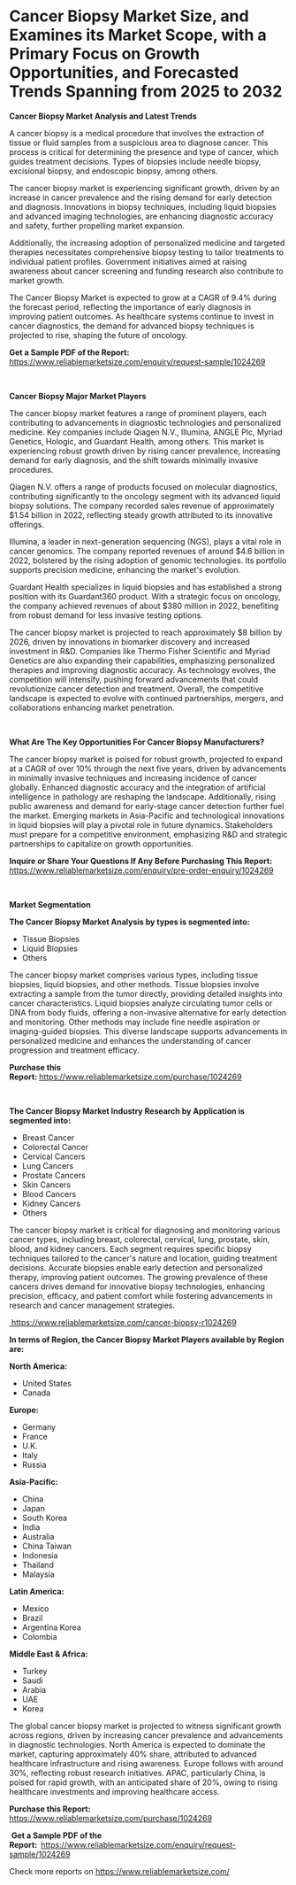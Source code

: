 <p><h1>Cancer Biopsy Market Size, and Examines its Market Scope, with a Primary Focus on Growth Opportunities, and Forecasted Trends Spanning from 2025 to 2032</h1></p><p><strong>Cancer Biopsy Market Analysis and Latest Trends</strong></p>
<p><p>A cancer biopsy is a medical procedure that involves the extraction of tissue or fluid samples from a suspicious area to diagnose cancer. This process is critical for determining the presence and type of cancer, which guides treatment decisions. Types of biopsies include needle biopsy, excisional biopsy, and endoscopic biopsy, among others. </p><p>The cancer biopsy market is experiencing significant growth, driven by an increase in cancer prevalence and the rising demand for early detection and diagnosis. Innovations in biopsy techniques, including liquid biopsies and advanced imaging technologies, are enhancing diagnostic accuracy and safety, further propelling market expansion. </p><p>Additionally, the increasing adoption of personalized medicine and targeted therapies necessitates comprehensive biopsy testing to tailor treatments to individual patient profiles. Government initiatives aimed at raising awareness about cancer screening and funding research also contribute to market growth. </p><p>The Cancer Biopsy Market is expected to grow at a CAGR of 9.4% during the forecast period, reflecting the importance of early diagnosis in improving patient outcomes. As healthcare systems continue to invest in cancer diagnostics, the demand for advanced biopsy techniques is projected to rise, shaping the future of oncology.</p></p>
<p><strong>Get a Sample PDF of the Report:&nbsp;</strong> <a href="https://www.reliablemarketsize.com/enquiry/request-sample/1024269?utm_campaign=1103&utm_medium=2&utm_source=Github&utm_content=ia&utm_term=07032025&utm_id=cancer-biopsy">https://www.reliablemarketsize.com/enquiry/request-sample/1024269</a></p>
<p>&nbsp;</p>
<p><strong>Cancer Biopsy Major Market Players</strong></p>
<p><p>The cancer biopsy market features a range of prominent players, each contributing to advancements in diagnostic technologies and personalized medicine. Key companies include Qiagen N.V., Illumina, ANGLE Plc, Myriad Genetics, Hologic, and Guardant Health, among others. This market is experiencing robust growth driven by rising cancer prevalence, increasing demand for early diagnosis, and the shift towards minimally invasive procedures.</p><p>Qiagen N.V. offers a range of products focused on molecular diagnostics, contributing significantly to the oncology segment with its advanced liquid biopsy solutions. The company recorded sales revenue of approximately $1.54 billion in 2022, reflecting steady growth attributed to its innovative offerings.</p><p>Illumina, a leader in next-generation sequencing (NGS), plays a vital role in cancer genomics. The company reported revenues of around $4.6 billion in 2022, bolstered by the rising adoption of genomic technologies. Its portfolio supports precision medicine, enhancing the market's evolution.</p><p>Guardant Health specializes in liquid biopsies and has established a strong position with its Guardant360 product. With a strategic focus on oncology, the company achieved revenues of about $380 million in 2022, benefiting from robust demand for less invasive testing options.</p><p>The cancer biopsy market is projected to reach approximately $8 billion by 2026, driven by innovations in biomarker discovery and increased investment in R&D. Companies like Thermo Fisher Scientific and Myriad Genetics are also expanding their capabilities, emphasizing personalized therapies and improving diagnostic accuracy. As technology evolves, the competition will intensify, pushing forward advancements that could revolutionize cancer detection and treatment. Overall, the competitive landscape is expected to evolve with continued partnerships, mergers, and collaborations enhancing market penetration.</p></p>
<p>&nbsp;</p>
<p><strong>What Are The Key Opportunities For Cancer Biopsy Manufacturers?</strong></p>
<p><p>The cancer biopsy market is poised for robust growth, projected to expand at a CAGR of over 10% through the next five years, driven by advancements in minimally invasive techniques and increasing incidence of cancer globally. Enhanced diagnostic accuracy and the integration of artificial intelligence in pathology are reshaping the landscape. Additionally, rising public awareness and demand for early-stage cancer detection further fuel the market. Emerging markets in Asia-Pacific and technological innovations in liquid biopsies will play a pivotal role in future dynamics. Stakeholders must prepare for a competitive environment, emphasizing R&D and strategic partnerships to capitalize on growth opportunities.</p></p>
<p><strong>Inquire or Share Your Questions If Any Before Purchasing This Report:</strong> <a href="https://www.reliablemarketsize.com/enquiry/pre-order-enquiry/1024269?utm_campaign=1103&utm_medium=2&utm_source=Github&utm_content=ia&utm_term=07032025&utm_id=cancer-biopsy">https://www.reliablemarketsize.com/enquiry/pre-order-enquiry/1024269</a></p>
<p>&nbsp;</p>
<p><strong>Market Segmentation</strong></p>
<p><strong>The Cancer Biopsy Market Analysis by types is segmented into:</strong></p>
<p><ul><li>Tissue Biopsies</li><li>Liquid Biopsies</li><li>Others</li></ul></p>
<p><p>The cancer biopsy market comprises various types, including tissue biopsies, liquid biopsies, and other methods. Tissue biopsies involve extracting a sample from the tumor directly, providing detailed insights into cancer characteristics. Liquid biopsies analyze circulating tumor cells or DNA from body fluids, offering a non-invasive alternative for early detection and monitoring. Other methods may include fine needle aspiration or imaging-guided biopsies. This diverse landscape supports advancements in personalized medicine and enhances the understanding of cancer progression and treatment efficacy.</p></p>
<p><strong>Purchase this Report:&nbsp;</strong><a href="https://www.reliablemarketsize.com/purchase/1024269?utm_campaign=1103&utm_medium=2&utm_source=Github&utm_content=ia&utm_term=07032025&utm_id=cancer-biopsy">https://www.reliablemarketsize.com/purchase/1024269</a></p>
<p>&nbsp;</p>
<p><strong>The Cancer Biopsy Market Industry Research by Application is segmented into:</strong></p>
<p><ul><li>Breast Cancer</li><li>Colorectal Cancer</li><li>Cervical Cancers</li><li>Lung Cancers</li><li>Prostate Cancers</li><li>Skin Cancers</li><li>Blood Cancers</li><li>Kidney Cancers</li><li>Others</li></ul></p>
<p><p>The cancer biopsy market is critical for diagnosing and monitoring various cancer types, including breast, colorectal, cervical, lung, prostate, skin, blood, and kidney cancers. Each segment requires specific biopsy techniques tailored to the cancer's nature and location, guiding treatment decisions. Accurate biopsies enable early detection and personalized therapy, improving patient outcomes. The growing prevalence of these cancers drives demand for innovative biopsy technologies, enhancing precision, efficacy, and patient comfort while fostering advancements in research and cancer management strategies.</p></p>
<p><a href="https://www.reliablemarketsize.com/cancer-biopsy-r1024269?utm_campaign=1103&utm_medium=2&utm_source=Github&utm_content=ia&utm_term=07032025&utm_id=cancer-biopsy">&nbsp;https://www.reliablemarketsize.com/cancer-biopsy-r1024269</a></p>
<p><strong>In terms of Region, the Cancer Biopsy Market Players available by Region are:</strong></p>
<p>
    <p> <strong> North America: </strong>
        <ul>
            <li>United States</li>
            <li>Canada</li>
        </ul>
        </p> 
    <p> <strong> Europe: </strong>
        <ul>
            <li>Germany</li>
            <li>France</li>
            <li>U.K.</li>
            <li>Italy</li>
            <li>Russia</li>
        </ul>
        </p> 
    <p> <strong> Asia-Pacific: </strong>
        <ul>
            <li>China</li>
            <li>Japan</li>
            <li>South Korea</li>
            <li>India</li>
            <li>Australia</li>
            <li>China Taiwan</li>
            <li>Indonesia</li>
            <li>Thailand</li>
            <li>Malaysia</li>
        </ul>
        </p> 
    <p> <strong> Latin America: </strong>
        <ul>
            <li>Mexico</li>
            <li>Brazil</li>
            <li>Argentina Korea</li>
            <li>Colombia</li>
        </ul>
        </p> 
    <p> <strong> Middle East & Africa: </strong>
        <ul>
            <li>Turkey</li>
            <li>Saudi</li>
            <li>Arabia</li>
            <li>UAE</li>
            <li>Korea</li>
        </ul>
    </p>
    </p>
<p><p>The global cancer biopsy market is projected to witness significant growth across regions, driven by increasing cancer prevalence and advancements in diagnostic technologies. North America is expected to dominate the market, capturing approximately 40% share, attributed to advanced healthcare infrastructure and rising awareness. Europe follows with around 30%, reflecting robust research initiatives. APAC, particularly China, is poised for rapid growth, with an anticipated share of 20%, owing to rising healthcare investments and improving healthcare access.</p></p>
<p><strong>Purchase this Report: </strong><a href="https://www.reliablemarketsize.com/purchase/1024269?utm_campaign=1103&utm_medium=2&utm_source=Github&utm_content=ia&utm_term=07032025&utm_id=cancer-biopsy">https://www.reliablemarketsize.com/purchase/1024269</a></p>
<p>&nbsp;<strong>Get a Sample PDF of the Report:&nbsp;&nbsp;</strong><a href="https://www.reliablemarketsize.com/enquiry/request-sample/1024269?utm_campaign=1103&utm_medium=2&utm_source=Github&utm_content=ia&utm_term=07032025&utm_id=cancer-biopsy">https://www.reliablemarketsize.com/enquiry/request-sample/1024269</a></p>
<p><strong></strong></p>
<p>Check more reports on <a href="https://www.reliablemarketsize.com/?utm_campaign=1103&utm_medium=2&utm_source=Github&utm_content=ia&utm_term=07032025&utm_id=cancer-biopsy">https://www.reliablemarketsize.com/</a></p>